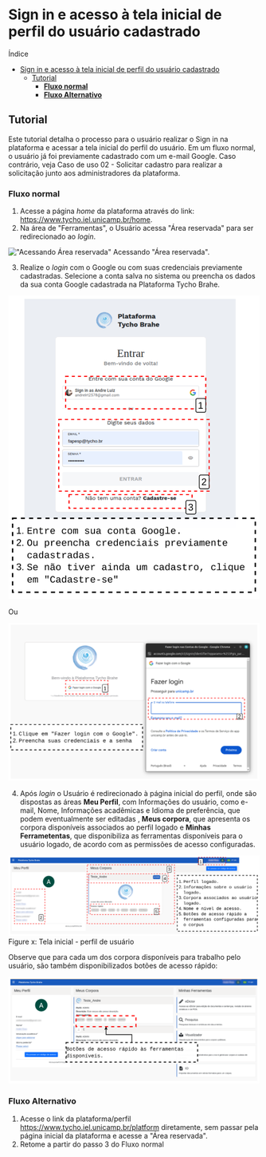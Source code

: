 # Sign in e acesso à tela inicial de perfil do usuário cadastrado

Índice

- [Sign in e acesso à tela inicial de perfil do usuário cadastrado](#sign-in-e-acesso-à-tela-inicial-de-perfil-do-usuário-cadastrado)
  - [Tutorial](#tutorial)
    - [**Fluxo normal**](#fluxo-normal)
    - [**Fluxo Alternativo**](#fluxo-alternativo)

## Tutorial

Este tutorial detalha o processo para o usuário realizar o Sign in na plataforma e acessar a tela inicial do perfil do usuário. Em um fluxo normal, o usuário já foi previamente cadastrado com um e-mail Google. Caso contrário, veja Caso de uso 02 - Solicitar cadastro para realizar a solicitação junto aos administradores da plataforma.

### **Fluxo normal**

1. Acesse a página _home_ da plataforma através do link: <https://www.tycho.iel.unicamp.br/home>.
2. Na área de "Ferramentas", o Usuário acessa "Área reservada" para ser redirecionado ao _login_.

!["Acessando Área reservada"](../imagens/tycho_home_signin.png)
Acessando "Área reservada".

3. Realize o _login_ com o Google ou com suas credenciais previamente cadastradas. Selecione a conta salva no sistema ou preencha os dados da sua conta Google cadastrada na Plataforma Tycho Brahe.

![Login google](../imagens/login_2.png)

Ou

![Tela de login](../imagens/tycho_home_signin2.png)

4. Após _login_ o Usuário é redirecionado à página inicial do perfil, onde são dispostas as áreas **Meu Perfil**, com Informações do usuário, como e-mail, Nome, Informações acadêmicas e Idioma de preferência, que podem eventualmente ser editadas <!-- REVISAR CRÍTICO: avisar ao Luiz que as edições não são persistidos na base, não ficam salvas: ISSUE CRIADA-->, **Meus corpora**, que apresenta os corpora disponíveis associados ao perfil logado e **Minhas Ferrametentas**, que disponibiliza as ferramentas disponíveis para o usuário logado, de acordo com as permissões de acesso configuradas.

!["Tela de perfil do usuário"](../imagens/area_reservada_perfil.png)
Figure x: Tela inicial - perfil de usuário

Observe que para cada um dos corpora disponíveis para trabalho pelo usuário, são também disponibilizados botões de acesso rápido:

!["Botões de acesso rápido"](../imagens/botoes_acesso_rapido.png)

### **Fluxo Alternativo**

1. Acesse o link da plataforma/perfil <https://www.tycho.iel.unicamp.br/platform> diretamente, sem passar pela página inicial da plataforma e acesse a "Área reservada".
2. Retome a partir do passo 3 do Fluxo normal

